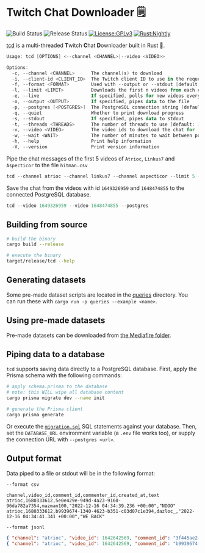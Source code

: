 # Twitch Chat Downloader 🗒️

![Build Status](https://github.com/matteopolak/tcd/actions/workflows/build.yml/badge.svg)
![Release Status](https://github.com/matteopolak/tcd/actions/workflows/release.yml/badge.svg)
[![License:GPLv3](https://img.shields.io/badge/license-GPL--3.0-yellow.svg)](https://opensource.org/licenses/GPL-3.0)
[![Rust:Nightly](https://img.shields.io/badge/rust-nightly-blue.svg)](https://www.rust-lang.org/tools/install)

[tcd](https://github.com/matteopolak/tcd) is a multi-threaded **T**witch **C**hat **D**ownloader built in Rust 🦀.

```powershell
Usage: tcd [OPTIONS] <--channel <CHANNEL>|--video <VIDEO>>

Options:
  -c, --channel <CHANNEL>      The channel(s) to download
  -i, --client-id <CLIENT_ID>  The Twitch client ID to use in the request headers
  -f, --format <FORMAT>        Used with --output or --stdout [default: csv] [possible values: csv, jsonl]
  -l, --limit <LIMIT>          Downloads the first n videos from each channel
  -e, --live                   If specified, polls for new videos every `poll` seconds
  -o, --output <OUTPUT>        If specified, pipes data to the file
  -p, --postgres [<POSTGRES>]  The PostgreSQL connection string [default: DATABASE_URL env]
  -q, --quiet                  Whether to print download progress
  -s, --stdout                 If specified, pipes data to stdout
  -t, --threads <THREADS>      The number of threads to use [default: 10]
  -v, --video <VIDEO>          The video ids to download the chat for
  -w, --wait <WAIT>            The number of minutes to wait between polls (`live` only) [default: 30]
  -h, --help                   Print help information
  -V, --version                Print version information
```

Pipe the chat messages of the first 5 videos of `Atrioc`, `Linkus7` and `Aspecticor` to the file `hitman.csv`

```powershell
tcd --channel atrioc --channel linkus7 --channel aspecticor --limit 5 --output hitman.csv
```

Save the chat from the videos with id `1649326959` and `1648474855` to the connected PostgreSQL database.

```powershell
tcd --video 1649326959 --video 1648474855 --postgres
```

## Building from source

```bash
# build the binary
cargo build --release

# execute the binary
target/release/tcd --help
```

## Generating datasets

Some pre-made dataset scripts are located in the [queries](./queries) directory.
You can run these with `cargo run -p queries --example <name>`.

## Using pre-made datasets

Pre-made datasets can be downloaded from [the Mediafire folder](https://www.mediafire.com/folder/agnhlbxz0q5zw/datasets).

## Piping data to a database

`tcd` supports saving data directly to a PostgreSQL database.
First, apply the Prisma schema with the following commands:

```bash
# apply schema.prisma to the database
# note: this WILL wipe all database content
cargo prisma migrate dev --name init

# generate the Prisma client
cargo prisma generate
```

Or execute the [`migration.sql`](./scripts/migration.sql) SQL statements against your database.
Then, set the `DATABASE_URL` environment variable (a `.env` file works too), or supply the connection URL with `--postgres <url>`.

## Output format

Data piped to a file or stdout will be in the following format:

`--format csv`

```csv
channel,video_id,comment_id,commenter_id,created_at,text
atrioc,1680333612,5e0e429e-949d-4a23-9160-96da782a7354,mazman100,"2022-12-16 04:34:39.236 +00:00","NOOO"
atrioc,1680333612,b9939674-1340-4623-b351-c03d07c1e394,dazloc_,"2022-12-16 04:34:41.341 +00:00","WE BACK"
```

`--format jsonl`

```json
{ "channel": "atrioc", "video_id": 1642642569, "comment_id": "3f445ae2-2f6e-4256-b367-df8132454786", "commenter": "mazman100", "created_at": "2022-11-03 21:25:22.754 +00:00", "text": "NOOO" }
{ "channel": "atrioc", "video_id": 1642642569, "comment_id": "b9939674-1340-4623-b351-c03d07c1e394", "commenter": "dazloc_", "created_at": "2022-12-16 04:34:41.341 +00:00", "text": "WE BACK" }
```
